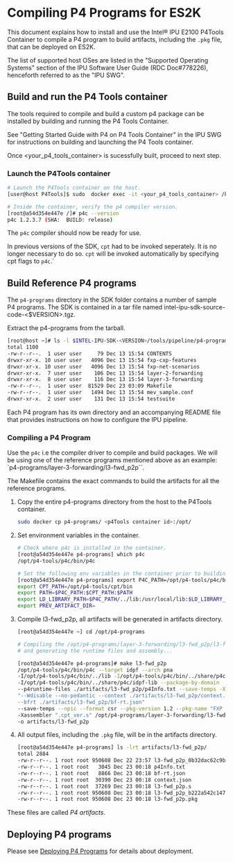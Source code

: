 # Compiling P4 Programs for ES2K

This document explains how to install and use the Intel&reg; IPU E2100 P4Tools
Container to compile a P4 program to build artifacts, including the `.pkg`
file, that can be deployed on ES2K.

The list of supported host OSes are listed in the "Supported Operating Systems"
section of the IPU Software User Guide (RDC Doc#778226), henceforth referred to
as the "IPU SWG".

## Build and run the P4 Tools container

The tools required to compile and build a custom p4 package
can be installed by building and running the P4 Tools Container.

See "Getting Started Guide with P4 on P4 Tools Container" in the
IPU SWG for instructions on building and launching the P4 Tools container.

Once <your_p4_tools_container> is sucessfully built, proceed to next step.

### Launch the P4Tools container

```bash
# Launch the P4Tools container on the host.
[user@host P4Tools]$ sudo  docker exec -it <your_p4_tools_container> /bin/bash

# Inside the container, verify the p4 compiler version.
[root@a54d354e447e /]# p4c --version
p4c 1.2.3.7 (SHA:  BUILD: release)
```

The `p4c` compiler should now be ready for use.

In previous versions of the SDK, `cpt` had to be invoked seperately.
It is no longer necessary to do so.
`cpt` will be invoked automatically by specifying cpt flags to `p4c`.`

## Build Reference P4 programs

The `p4-programs` directory in the SDK folder contains a number of sample P4
programs. The SDK is contained in a tar file named
intel-ipu-sdk-source-code-<$VERSION>.tgz.

Extract the p4-programs from the tarball.

```bash
[root@host ~]# ls -l $INTEL-IPU-SDK-<VERSION>/tools/pipeline/p4-programs
total 1100
-rw-r--r--.  1 user user     79 Dec 13 15:54 CONTENTS
drwxr-xr-x. 10 user user   4096 Dec 13 15:54 fxp-cxp-features
drwxr-xr-x. 10 user user   4096 Dec 13 15:54 fxp-net-scenarios
drwxr-xr-x.  7 user user    106 Dec 13 15:54 layer-2-forwarding
drwxr-xr-x.  8 user user    116 Dec 13 15:54 layer-3-forwarding
-rw-r--r--.  1 user user  81529 Dec 23 03:09 Makefile
-rw-r--r--.  1 user user   1494 Dec 13 15:54 mev_sample.conf
drwxr-xr-x.  2 user user    131 Dec 13 15:54 testsuite
```

Each P4 program has its own directory and an accompanying README file that
provides instructions on how to configure the IPU pipeline.

### Compiling a P4 Program

Use the `p4c` i.e the compiler driver to compile and build packages.
We will be using one of the reference programs mentioned above as an
example: `p4-programs/layer-3-forwarding/l3-fwd_p2p``.

The Makefile contains the exact commands to build the artifacts
for all the reference programs.

1. Copy the entire p4-programs directory from the host to the P4Tools
   container.

   ```bash
   sudo docker cp p4-programs/ <p4Tools container id>:/opt/
   ```

2. Set environment variables in the container.

   ```bash
   # Check where p4c is installed in the container.
   [root@a54d354e447e p4-programs] which p4c
   /opt/p4-tools/p4c/bin/p4c
   
   # Set the following env variables in the container prior to building
   [root@a54d354e447e p4-programs] export P4C_PATH=/opt/p4-tools/p4c/bin
   export CPT_PATH=/opt/p4-tools/cpt/bin
   export PATH=$P4C_PATH:$CPT_PATH:$PATH
   export LD_LIBRARY_PATH=$P4C_PATH/../lib:/usr/local/lib:$LD_LIBRARY_PATH
   export PREV_ARTIFACT_DIR=
   ```

3. Compile l3-fwd_p2p,  all artifacts will be generated in artifacts directory.

    ```bash
   [root@a54d354e447e ~] cd /opt/p4-programs
   
   # Compiling the /opt/p4-programs/layer-3-forwarding/l3-fwd_p2p/l3-fwd_p2p.p4
   # and generating the runtime files and assembly...

   [root@a54d354e447e p4-programs]# make l3-fwd_p2p
    /opt/p4-tools/p4c/bin/p4c --target idpf --arch pna
    -I/opt/p4-tools/p4c/bin/../lib -I/opt/p4-tools/p4c/bin/../share/p4c/p4include
    -I/opt/p4-tools/p4c/bin/../share/p4c/idpf-lib --package-by-domain
    --p4runtime-files ./artifacts/l3-fwd_p2p/p4Info.txt --save-temps -Xp4c
    "--Wdisable --no-pedantic --context ./artifacts/l3-fwd_p2p/context.json
    --bfrt ./artifacts/l3-fwd_p2p/bf-rt.json"
    --save-temps --npic --format csr --pkg-version 1.2 --pkg-name "FXP Package"
    -Xassembler ".cpt_ver.s" /opt/p4-programs/layer-3-forwarding/l3-fwd_p2p/l3-fwd_p2p.p4
    -o artifacts/l3-fwd_p2p
   ```

4. All output files, including the `.pkg` file, will be in the artifacts
   directory.

   ```bash
   [root@a54d354e447e p4-programs] ls -lrt artifacts/l3-fwd_p2p/
   total 2884
   -rw-r--r--. 1 root root 950608 Dec 22 23:57 l3-fwd_p2p_0b32dac62c9b4c18b3213e04a6bb8c5b.pkgo
   -rw-r--r--. 1 root root   3045 Dec 23 00:18 p4Info.txt
   -rw-r--r--. 1 root root   8866 Dec 23 00:18 bf-rt.json
   -rw-r--r--. 1 root root  30390 Dec 23 00:18 context.json
   -rw-r--r--. 1 root root  37269 Dec 23 00:18 l3-fwd_p2p.s
   -rw-r--r--. 1 root root 950608 Dec 23 00:18 l3-fwd_p2p_b222a542c1474685bd70a36994d16101.pkgo
   -rw-r--r--. 1 root root 950608 Dec 23 00:18 l3-fwd_p2p.pkg
   ```

 These files are called _P4 artifacts_.

## Deploying P4 programs

Please see [Deploying P4 Programs](deploying-p4-programs.md)
for details about deployment.
